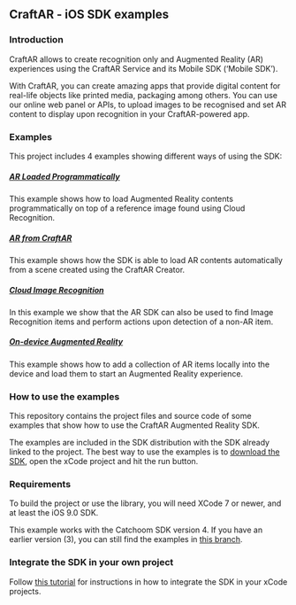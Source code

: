 ## CraftAR - iOS SDK examples

### Introduction

CraftAR allows to create recognition only and Augmented Reality (AR)
experiences using the CraftAR Service and its Mobile SDK (‘Mobile SDK’).

With CraftAR, you can create amazing apps that provide digital content
for real-life objects like printed media, packaging among others. You
can use our online web panel or APIs, to upload images to be recognised and set
AR content to display upon recognition in your CraftAR-powered
app.

### Examples
This project includes 4 examples showing different ways of using the SDK:

##### [AR Loaded Programmatically](CraftARSDK_Examples/Example%201%20-%20AR%20loaded%20programmatically)
This example shows how to load Augmented Reality contents programmatically on top of a reference image
found using Cloud Recognition.

##### [AR from CraftAR](CraftARSDK_Examples/Example%202%20-%20AR%20from%20CraftAR)
This example shows how the SDK is able to load AR contents automatically from a scene created using the
CraftAR Creator.

##### [Cloud Image Recognition](Example%203%20-%20Recognition%20only)
In this example we show that the AR SDK can also be used to find Image Recognition items
and perform actions upon detection of a non-AR item.

##### [On-device Augmented Reality](Example%204%20-%20On-device%20Augmented%20Reality)
This example shows how to add a collection of AR items locally into the device and load
them to start an Augmented Reality experience.

### How to use the examples

This repository contains the project files and source code of some examples
that show how to use the CraftAR Augmented Reality SDK.

The examples are included in the SDK distribution with the SDK already linked to
the project. The best way to use the examples is to [download the SDK](http://catchoom.com/documentation/image-recognition-sdk/ios-image-recognition-sdk/), open the xCode
project and hit the run button.


### Requirements

To build the project or use the library, you will need XCode 7 or newer,
and at least the iOS 9.0 SDK.

This example works with the Catchoom SDK version 4. If you have an earlier version (3), you can still find the examples in [this branch](https://github.com/Catchoom/craftar-example-ios/tree/sdk-v3).


### Integrate the SDK in your own project

Follow [this tutorial](http://support.catchoom.com/customer/portal/articles/1887554-tutorial-set-up-the-ios-project-in-xcode) for instructions in how to integrate the SDK in your xCode projects.

